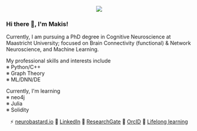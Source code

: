 <p align="center">

<img src="https://user-images.githubusercontent.com/99727/111533845-894f7800-8767-11eb-9539-87a45ab75e10.png" />

</p>

### Hi there 👋, I'm Makis!

Currently, I am pursuing a PhD degree in Cognitive Neuroscience at Maastricht University; focused on Brain Connectivity (functional) & Network Neuroscience, and Machine Learning.

My professional skills and interests include<br />
※ Python/C++<br />
※ Graph Theory<br />
※ ML/DNN/DE<br />

Currently, I'm learning<br />
※ neo4j<br />
※ Julia<br />
※ Solidity

<div align="center">
  
⚡ [neurobastard.io](https://neurobastard.io) 
💬 [LinkedIn](https://www.linkedin.com/in/makism/)
🌱 [ResearchGate](https://researchgate.net/profile/Avraam_Marimpis) 
🔭 [OrcID](orcid.org/0000-0003-1551-9940) 
📓 [Lifelong learning](https://github.com/makism/lifelong-learning)

</div>
